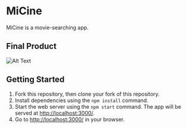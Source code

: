 # MiCine

MiCine is a movie-searching app.  

## Final Product

![Alt Text](/src/images/MiCine.gif)

## Getting Started

1. Fork this repository, then clone your fork of this repository.
2. Install dependencies using the `npm install` command.
3. Start the web server using the `npm start` command. The app will be served at <http://localhost:3000/>.
4. Go to <http://localhost:3000/> in your browser.

